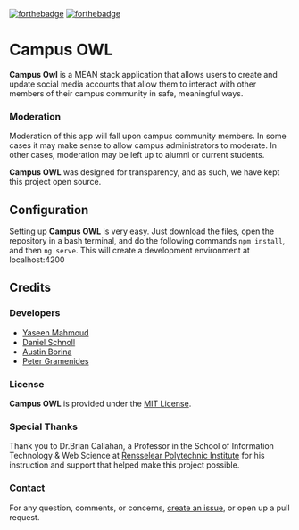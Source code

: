 [![forthebadge](https://forthebadge.com/images/badges/built-with-love.svg)](https://forthebadge.com) [![forthebadge](https://forthebadge.com/images/badges/made-with-javascript.svg)](https://forthebadge.com)

# Campus OWL

**Campus Owl** is a MEAN stack application that allows users to create and update social media accounts that allow them to interact with other members of their campus community in safe, meaningful ways.


### Moderation

Moderation of this app will fall upon campus community members. In some cases it may make sense to allow campus administrators to moderate. In other cases, moderation may be left up to alumni or current students.

**Campus OWL** was designed for transparency, and as such, we have kept this project open source.

## Configuration

Setting up **Campus OWL** is very easy. Just download the files, open the repository in a bash terminal, and do the following commands ```npm install```, and then ```ng serve```. This will create a development environment at localhost:4200

## Credits

### Developers

- [Yaseen Mahmoud](https://github.com/ymmahmoud)
- [Daniel Schnoll](https://github.com/danielschnoll)
- [Austin Borina](https://github.com/austinborina)
- [Peter Gramenides](https://github.com/petergramenides)

### License

**Campus OWL** is provided under the [MIT License](https://opensource.org/licenses/MIT).

### Special Thanks

Thank you to Dr.Brian Callahan, a Professor in the School of Information Technology & Web Science at [Rensselear Polytechnic Institute](https://rpi.edu) for his instruction and support that helped make this project possible.

### Contact

For any question, comments, or concerns, [create an issue](https://github.com/danielschnoll/ITWS-4500-WebSci-Project/issues/new), or open up a pull request.
